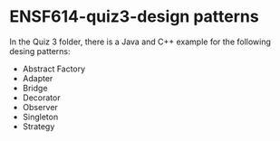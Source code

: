 # ENSF614-quiz3-design patterns
In the Quiz 3 folder, there is a Java and C++ example for the following desing patterns:
- Abstract Factory
- Adapter
- Bridge
- Decorator
- Observer
- Singleton
- Strategy
